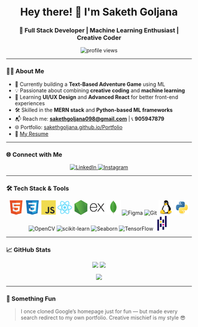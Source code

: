 <h1 align="center">Hey there! 👋 I'm Saketh Goljana</h1>
<h3 align="center">🚀 Full Stack Developer | Machine Learning Enthusiast | Creative Coder</h3>

<p align="center">
  <img src="https://komarev.com/ghpvc/?username=sakethgoljana&label=Profile%20views&color=0e75b6&style=flat" alt="profile views" />
</p>

---

### 🧑‍💻 About Me
- 🔭 Currently building a **Text-Based Adventure Game** using ML  
- 💡 Passionate about combining **creative coding** and **machine learning**  
- 🌱 Learning **UI/UX Design** and **Advanced React** for better front-end experiences  
- 🛠️ Skilled in the **MERN stack** and **Python-based ML frameworks**  
- 📬 Reach me: **sakethgoljana098@gmail.com** | 📞 **905947879**  
- 🌐 Portfolio: [sakethgoljana.github.io/Portfolio](https://sakethgoljana.github.io/Portfolio/)  
- 📄 [My Resume](https://drive.google.com/file/d/1pWSf3gGRDQhslc_Tmb7wldtB2RYxR7Tm/view?usp=sharing)

---

### 🌐 Connect with Me
<p align="center">
  <a href="https://linkedin.com/in/saketh-goljana" target="_blank">
    <img src="https://img.shields.io/badge/LinkedIn-0A66C2?style=for-the-badge&logo=linkedin&logoColor=white" alt="LinkedIn">
  </a>
  <a href="https://instagram.com/your_username" target="_blank">
    <img src="https://img.shields.io/badge/Instagram-E4405F?style=for-the-badge&logo=instagram&logoColor=white" alt="Instagram">
  </a>
</p>

---

### 🛠️ Tech Stack & Tools
<p align="center">
  <!-- Web Dev -->
  <img src="https://raw.githubusercontent.com/devicons/devicon/master/icons/html5/html5-original.svg" width="40" alt="HTML" />
  <img src="https://raw.githubusercontent.com/devicons/devicon/master/icons/css3/css3-original.svg" width="40" alt="CSS" />
  <img src="https://raw.githubusercontent.com/devicons/devicon/master/icons/javascript/javascript-original.svg" width="40" alt="JavaScript" />
  <img src="https://raw.githubusercontent.com/devicons/devicon/master/icons/react/react-original.svg" width="40" alt="React" />
  <img src="https://raw.githubusercontent.com/devicons/devicon/master/icons/nodejs/nodejs-original.svg" width="40" alt="Node.js" />
  <img src="https://raw.githubusercontent.com/devicons/devicon/master/icons/express/express-original.svg" width="40" alt="Express" />
  <img src="https://raw.githubusercontent.com/devicons/devicon/master/icons/mongodb/mongodb-original.svg" width="40" alt="MongoDB" />
  
  <!-- Design & Tools -->
  <img src="https://www.vectorlogo.zone/logos/figma/figma-icon.svg" width="40" alt="Figma" />
  <img src="https://www.vectorlogo.zone/logos/git-scm/git-scm-icon.svg" width="40" alt="Git" />
  <img src="https://raw.githubusercontent.com/devicons/devicon/master/icons/linux/linux-original.svg" width="40" alt="Linux" />

  <!-- ML & Data -->
  <img src="https://raw.githubusercontent.com/devicons/devicon/master/icons/python/python-original.svg" width="40" alt="Python" />
  <img src="https://www.vectorlogo.zone/logos/opencv/opencv-icon.svg" width="40" alt="OpenCV" />
  <img src="https://upload.wikimedia.org/wikipedia/commons/0/05/Scikit_learn_logo_small.svg" width="40" alt="scikit-learn" />
  <img src="https://seaborn.pydata.org/_images/logo-mark-lightbg.svg" width="40" alt="Seaborn" />
  <img src="https://www.vectorlogo.zone/logos/tensorflow/tensorflow-icon.svg" width="40" alt="TensorFlow" />
  <img src="https://raw.githubusercontent.com/devicons/devicon/master/icons/pandas/pandas-original.svg" width="40" alt="Pandas" />
</p>

---

### 📈 GitHub Stats
<p align="center">
  <img src="https://github-readme-stats.vercel.app/api?username=sakethgoljana&show_icons=true&theme=radical" height="180" />
  <img src="https://github-readme-streak-stats.herokuapp.com?user=sakethgoljana&theme=radical&hide_border=false" height="180" />
</p>
<p align="center">
  <img src="https://github-readme-stats.vercel.app/api/top-langs/?username=sakethgoljana&layout=compact&theme=radical" />
</p>

---

### 🎉 Something Fun
> I once cloned Google’s homepage just for fun — but made every search redirect to my own portfolio. Creative mischief is my style 😎
